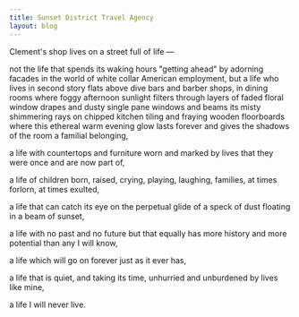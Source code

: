 ```yaml
---
title: Sunset District Travel Agency
layout: blog
---
```


Clement's shop lives on a street full of life — 

not the life that spends its waking hours "getting ahead" by adorning facades in the world of white collar American employment, but a life who lives in second story flats above dive bars and barber shops, in dining rooms where foggy afternoon sunlight filters through layers of faded floral window drapes and dusty single pane windows and beams its misty shimmering rays on chipped kitchen tiling and fraying wooden floorboards where this ethereal warm evening glow lasts forever and gives the shadows of the room a familial belonging, 

a life with countertops and furniture worn and marked by lives that they were once and are now part of,

a life of children born, raised, crying, playing, laughing, families, at times forlorn, at times exulted, 

a life that can catch its eye on the perpetual glide of a speck of dust floating in a beam of sunset,

a life with no past and no future but that equally has more history and more potential than any I will know,

a life which will go on forever just as it ever has,

a life that is quiet, and taking its time, unhurried and unburdened by lives like mine,

a life I will never live.
